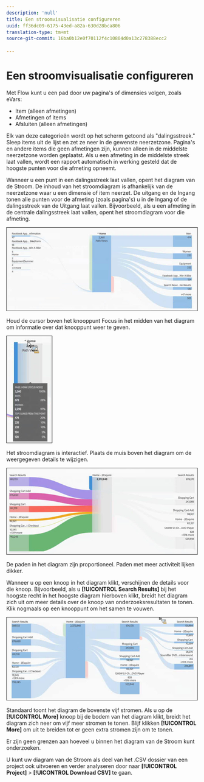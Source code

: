 ```yaml
---
description: 'null'
title: Een stroomvisualisatie configureren
uuid: ff36dc09-6175-43ed-a82a-630d28bca806
translation-type: tm+mt
source-git-commit: 16ba0b12e0f70112f4c10804d0a13c278388ecc2

---
```



# Een stroomvisualisatie configureren

Met Flow kunt u een pad door uw pagina&#39;s of dimensies volgen, zoals eVars:

* Item (alleen afmetingen)
* Afmetingen of items
* Afsluiten (alleen afmetingen)

Elk van deze categorieën wordt op het scherm getoond als &quot;dalingsstreek.&quot; Sleep items uit de lijst en zet ze neer in de gewenste neerzetzone. Pagina&#39;s en andere items die geen afmetingen zijn, kunnen alleen in de middelste neerzetzone worden geplaatst. Als u een afmeting in de middelste streek laat vallen, wordt een rapport automatisch in werking gesteld dat de hoogste punten voor die afmeting opneemt.

Wanneer u een punt in een dalingsstreek laat vallen, opent het diagram van de Stroom. De inhoud van het stroomdiagram is afhankelijk van de neerzetzone waar u een dimensie of item neerzet. De uitgang en de Ingang tonen alle punten voor de afmeting (zoals pagina&#39;s) u in de Ingang of de dalingsstreek van de Uitgang laat vallen. Bijvoorbeeld, als u een afmeting in de centrale dalingsstreek laat vallen, opent het stroomdiagram voor die afmeting.

![](assets/flow.jpg)

Houd de cursor boven het knooppunt Focus in het midden van het diagram om informatie over dat knooppunt weer te geven.

![](assets/flow4.jpg)

Het stroomdiagram is interactief. Plaats de muis boven het diagram om de weergegeven details te wijzigen.

![](assets/flow2.jpg)

De paden in het diagram zijn proportioneel. Paden met meer activiteit lijken dikker.

Wanneer u op een knoop in het diagram klikt, verschijnen de details voor die knoop. Bijvoorbeeld, als u **[!UICONTROL Search Results]** bij het hoogste recht in het hoogste diagram hierboven klikt, breidt het diagram zich uit om meer details over de knoop van onderzoeksresultaten te tonen. Klik nogmaals op een knooppunt om het samen te vouwen.

![](assets/flow3.jpg)

Standaard toont het diagram de bovenste vijf stromen. Als u op de **[!UICONTROL More]** knoop bij de bodem van het diagram klikt, breidt het diagram zich neer om vijf meer stromen te tonen. Blijf klikken **[!UICONTROL More]** om uit te breiden tot er geen extra stromen zijn om te tonen.

Er zijn geen grenzen aan hoeveel u binnen het diagram van de Stroom kunt onderzoeken.

U kunt uw diagram van de Stroom als deel van het .CSV dossier van een project ook uitvoeren en verder analyseren door naar **[!UICONTROL Project]** > **[!UICONTROL Download CSV]** te gaan.
